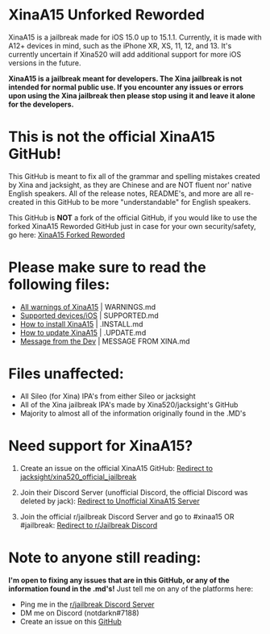 # XinaA15 Unforked Reworded
XinaA15 is a jailbreak made for iOS 15.0 up to 15.1.1. Currently, it is made with A12+ devices in mind, such as the iPhone XR, XS, 11, 12, and 13.
It's currently uncertain if Xina520 will add additional support for more iOS versions in the future.

**XinaA15 is a jailbreak meant for developers. The Xina jailbreak is not intended for normal public use. If you encounter any issues or errors upon using the Xina jailbreak then please stop using it and leave it alone for the developers.**

# This is not the official XinaA15 GitHub!
This GitHub is meant to fix all of the grammar and spelling mistakes created by Xina and jacksight, as they are Chinese and are NOT fluent nor' native English speakers.
All of the release notes, README's, and more are all re-created in this GitHub to be more "understandable" for English speakers.

This GitHub is **NOT** a fork of the official GitHub, if you would like to use the forked XinaA15 Reworded GitHub just in case for your own security/safety, go here: [XinaA15 Forked Reworded](https://github.com/NotDarkn/XinaA15)

# Please make sure to read the following files:
- [All warnings of XinaA15](https://github.com/NotDarkn/XinaA15/blob/main/WARNINGS.md) | WARNINGS.md
- [Supported devices/iOS](https://github.com/NotDarkn/XinaA15/blob/main/SUPPORTED.md) | SUPPORTED.md
- [How to install XinaA15](https://github.com/NotDarkn/XinaA15/blob/main/.INSTALL.md) | .INSTALL.md
- [How to update XinaA15](https://github.com/NotDarkn/XinaA15/blob/main/.UPDATE.md) | .UPDATE.md
- [Message from the Dev](https://github.com/NotDarkn/XinaA15/blob/main/MESSAGE%20FROM%20XINA.md) | MESSAGE FROM XINA.md

# Files unaffected:
- All Sileo (for Xina) IPA's from either Sileo or jacksight
- All of the Xina jailbreak IPA's made by Xina520/jacksight's GitHub
- Majority to almost all of the information originally found in the .MD's

# Need support for XinaA15?
1. Create an issue on the official XinaA15 GitHub:
[Redirect to jacksight/xina520_official_jailbreak](https://github.com/jacksight/xina520_official_jailbreak/issues)

2. Join their Discord Server (unofficial Discord, the official Discord was deleted by jack):
[Redirect to Unofficial XinaA15 Server](https://discord.gg/G36MhwWAd3)

3. Join the official r/jailbreak Discord Server and go to #xinaa15 OR #jailbreak:
[Redirect to r/Jailbreak Discord](https://discord.gg/jb)

# Note to anyone still reading:
**I'm open to fixing any issues that are in this GitHub, or any of the information found in the .md's!** Just tell me on any of the platforms here:
- Ping me in the [r/jailbreak Discord Server](https://discord.gg/jb)
- DM me on Discord (notdarkn#7188)
- Create an issue on this [GitHub](https://github.com/NotDarkn/XinaA15/issues)
